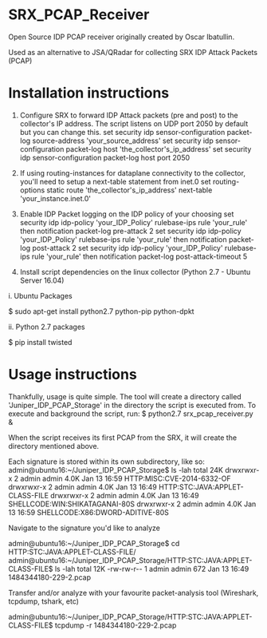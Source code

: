 # SRX_PCAP_Receiver
Open Source IDP PCAP receiver originally created by Oscar Ibatullin.

Used as an alternative to JSA/QRadar for collecting SRX IDP Attack Packets (PCAP)

# Installation instructions
1. Configure SRX to forward IDP Attack packets (pre and post) to the collector's IP address. The script listens on UDP port 2050 by default but you can change this.
set security idp sensor-configuration packet-log source-address 'your_source_address'
set security idp sensor-configuration packet-log host 'the_collector's_ip_address'
set security idp sensor-configuration packet-log host port 2050

2. If using routing-instances for dataplane connectivity to the collector, you'll need to setup a next-table statement from inet.0
set routing-options static route 'the_collector's_ip_address' next-table 'your_instance.inet.0'

3. Enable IDP Packet logging on the IDP policy of your choosing
set security idp idp-policy 'your_IDP_Policy' rulebase-ips rule 'your_rule' then notification packet-log pre-attack 2
set security idp idp-policy 'your_IDP_Policy' rulebase-ips rule 'your_rule' then notification packet-log post-attack 2
set security idp idp-policy 'your_IDP_Policy' rulebase-ips rule 'your_rule' then notification packet-log post-attack-timeout 5

4. Install script dependencies on the linux collector (Python 2.7 - Ubuntu Server 16.04)

i. Ubuntu Packages

$ sudo apt-get install python2.7 python-pip python-dpkt

ii. Python 2.7 packages

$ pip install twisted

# Usage instructions

Thankfully, usage is quite simple. The tool will create a directory called 'Juniper_IDP_PCAP_Storage' in the directory the script is executed from.
To execute and background the script, run:
$ python2.7 srx_pcap_receiver.py &

 When the script receives its first PCAP from the SRX, it will create the directory mentioned above.

Each signature is stored within its own subdirectory, like so:
admin@ubuntu16:~/Juniper_IDP_PCAP_Storage$ ls -lah
total 24K
drwxrwxr-x 2 admin admin 4.0K Jan 13 16:59 HTTP:MISC:CVE-2014-6332-OF
drwxrwxr-x 2 admin admin 4.0K Jan 13 16:49 HTTP:STC:JAVA:APPLET-CLASS-FILE
drwxrwxr-x 2 admin admin 4.0K Jan 13 16:49 SHELLCODE:WIN:SHIKATAGANAI-80S
drwxrwxr-x 2 admin admin 4.0K Jan 13 16:59 SHELLCODE:X86:DWORD-ADITIVE-80S

Navigate to the signature you'd like to analyze

admin@ubuntu16:~/Juniper_IDP_PCAP_Storage$ cd HTTP\:STC\:JAVA\:APPLET-CLASS-FILE/
admin@ubuntu16:~/Juniper_IDP_PCAP_Storage/HTTP:STC:JAVA:APPLET-CLASS-FILE$ ls -lah
total 12K
-rw-rw-r-- 1 admin admin  672 Jan 13 16:49 1484344180-229-2.pcap

Transfer and/or analyze with your favourite packet-analysis tool (Wireshark, tcpdump, tshark, etc)

admin@ubuntu16:~/Juniper_IDP_PCAP_Storage/HTTP:STC:JAVA:APPLET-CLASS-FILE$ tcpdump -r 1484344180-229-2.pcap
